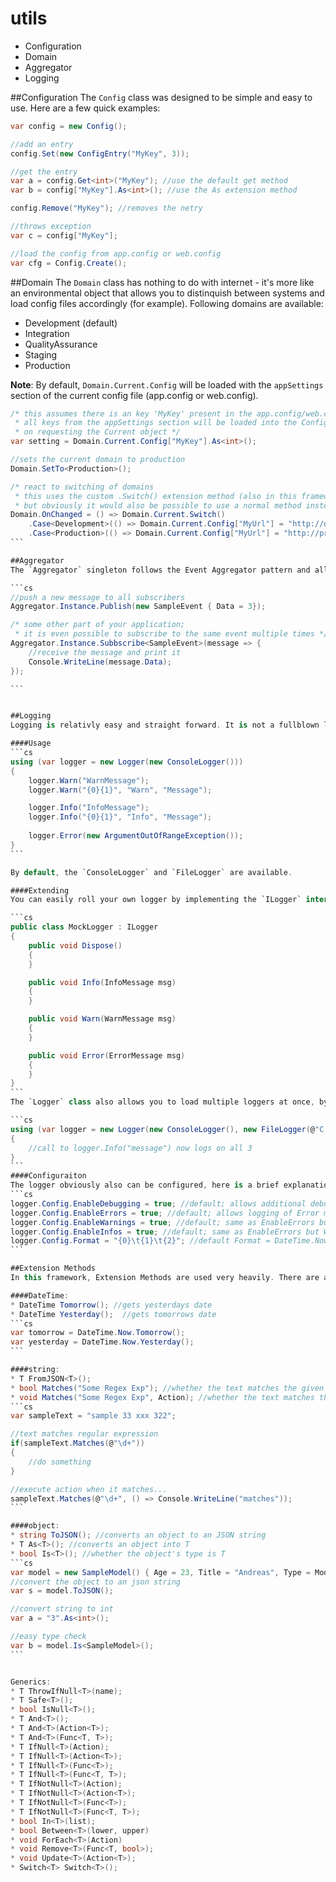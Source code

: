 utils
=====

* Configuration
* Domain
* Aggregator
* Logging

##Configuration
The `Config` class was designed to be simple and easy to use. Here are a few quick examples:

```cs
var config = new Config();

//add an entry
config.Set(new ConfigEntry("MyKey", 3));

//get the entry
var a = config.Get<int>("MyKey"); //use the default get method
var b = config["MyKey"].As<int>(); //use the As extension method

config.Remove("MyKey"); //removes the netry

//throws exception
var c = config["MyKey"];

//load the config from app.config or web.config
var cfg = Config.Create();
```

##Domain
The `Domain` class has nothing to do with internet - it's more like an environmental object that allows you to distinquish between systems and load config files accordingly (for example). Following domains are available:

* Development (default)
* Integration
* QualityAssurance
* Staging
* Production

**Note**: By default, `Domain.Current.Config` will be loaded with the `appSettings` section of the current config file (app.config or web.config).

````cs
/* this assumes there is an key 'MyKey' present in the app.config/web.config file
 * all keys from the appSettings section will be loaded into the Config object automatically
 * on requesting the Current object */
var setting = Domain.Current.Config["MyKey"].As<int>();

//sets the current domain to production
Domain.SetTo<Production>();

/* react to switching of domains
 * this uses the custom .Switch() extension method (also in this framework)
 * but obviously it would also be possible to use a normal method instead */
Domain.OnChanged = () => Domain.Current.Switch()
    .Case<Development>(() => Domain.Current.Config["MyUrl"] = "http://dev")
    .Case<Production>(() => Domain.Current.Config["MyUrl"] = "http://prod");
```

##Aggregator
The `Aggregator` singleton follows the Event Aggregator pattern and allows you to send "messages" between different parts of your application. There is no specifc way how/where to use it - but it's written very generic and can be used basically anywhere. You can publish and subscribe to events, it is even possible to subscribe to one type of event multiple times which means you can update parts of your application (like ViewModels) by just publishing 1 single event.

```cs
//push a new message to all subscribers
Aggregator.Instance.Publish(new SampleEvent { Data = 3});

/* some other part of your application;
 * it is even possible to subscribe to the same event multiple times */
Aggregator.Instance.Subbscribe<SampleEvent>(message => {
    //receive the message and print it
    Console.WriteLine(message.Data);
});

```


##Logging
Logging is relativly easy and straight forward. It is not a fullblown logging framework like NLog or log4net or similar - it is supposed to be fast and easy to use.

####Usage
```cs
using (var logger = new Logger(new ConsoleLogger()))
{
    logger.Warn("WarnMessage");
    logger.Warn("{0}{1}", "Warn", "Message"); 

    logger.Info("InfoMessage"); 
    logger.Info("{0}{1}", "Info", "Message");
    
    logger.Error(new ArgumentOutOfRangeException());
}
```

By default, the `ConsoleLogger` and `FileLogger` are available.

####Extending
You can easily roll your own logger by implementing the `ILogger` interface like this:

```cs
public class MockLogger : ILogger
{
    public void Dispose()
    {
    }

    public void Info(InfoMessage msg)
    {
    }

    public void Warn(WarnMessage msg)
    {
    }

    public void Error(ErrorMessage msg)
    {
    }
}
```
The `Logger` class also allows you to load multiple loggers at once, by overloading the constructor:

```cs
using (var logger = new Logger(new ConsoleLogger(), new FileLogger(@"C:\log.txt"), new MockLogger())))
{
    //call to logger.Info("message") now logs on all 3
}
```
####Configuraiton
The logger obviously also can be configured, here is a brief explanation:
```cs
logger.Config.EnableDebugging = true; //default; allows additional debugging information on Error()
logger.Config.EnableErrors = true; //default; allows logging of Error messages, if false will not log Error()'s
logger.Config.EnableWarnings = true; //default; same as EnableErrors but Warn() instead
logger.Config.EnableInfos = true; //default; same as EnableErrors but Warn() instead
logger.Config.Format = "{0}\t{1}\t{2}"; //default Format = DateTime.Now\tLOGLEVEL\tmessage
```

##Extension Methods
In this framework, Extension Methods are used very heavily. There are a lot of inbuilt functionallities (especially generic ones) that are powering different parts and features as well. Here is a list of all available methods based by type:

####DateTime:
* DateTime Tomorrow(); //gets yesterdays date
* DateTime Yesterday();  //gets tomorrows date
```cs
var tomorrow = DateTime.Now.Tomorrow();
var yesterday = DateTime.Now.Yesterday();
```

####string:
* T FromJSON<T>();
* bool Matches("Some Regex Exp"); //whether the text matches the given Regex 
* void Matches("Some Regex Exp", Action); //whether the text matches the given Regex, then execute action
```cs
var sampleText = "sample 33 xxx 322";

//text matches regular expression
if(sampleText.Matches(@"\d+"))
{
    //do something
}

//execute action when it matches...
sampleText.Matches(@"\d+", () => Console.WriteLine("matches"));
```

####object:
* string ToJSON(); //converts an object to an JSON string
* T As<T>(); //converts an object into T
* bool Is<T>(); //whether the object's type is T
```cs
var model = new SampleModel() { Age = 23, Title = "Andreas", Type = ModelType.Example };
//convert the object to an json string
var s = model.ToJSON();

//convert string to int
var a = "3".As<int>();

//easy type check
var b = model.Is<SampleModel>();
```


Generics:
* T ThrowIfNull<T>(name);
* T Safe<T>();
* bool IsNull<T>();
* T And<T>();
* T And<T>(Action<T>);
* T And<T>(Func<T, T>);
* T IfNull<T>(Action);
* T IfNull<T>(Action<T>);
* T IfNull<T>(Func<T>);
* T IfNull<T>(Func<T, T>);
* T IfNotNull<T>(Action);
* T IfNotNull<T>(Action<T>);
* T IfNotNull<T>(Func<T>);
* T IfNotNull<T>(Func<T, T>);
* bool In<T>(list);
* bool Between<T>(lower, upper)
* void ForEach<T>(Action)
* void Remove<T>(Func<T, bool>);
* void Update<T>(Action<T>);
* Switch<T> Switch<T>();
